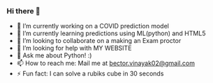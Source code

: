 ### Hi there 👋

- 🔭 I’m currently working on a COVID prediction model
- 🌱 I’m currently learning predictions using ML(python) and HTML5
- 👯 I’m looking to collaborate on a making an Exam proctor
- 🤔 I’m looking for help with MY WEBSITE
- 💬 Ask me about Python! :)
- 📫 How to reach me: Mail me at bector.vinayak02@gmail.com
- ⚡ Fun fact: I can solve a rubiks cube in 30 seconds 
